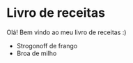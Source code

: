 # Livro de receitas

Olá! Bem vindo ao meu livro de receitas :)

- Strogonoff de frango
- Broa de milho

